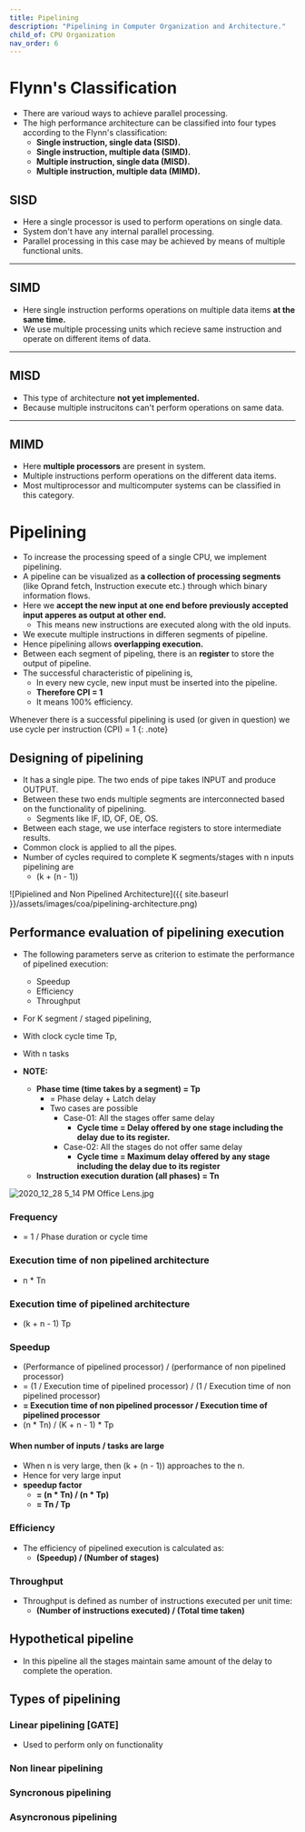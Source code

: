 ```yaml
---
title: Pipelining
description: "Pipelining in Computer Organization and Architecture."
child_of: CPU Organization
nav_order: 6
---
```


# Flynn's Classification

- There are varioud ways to achieve parallel processing.
- The high performance architecture can be classified into four types according to the Flynn's classification:
	- **Single instruction, single data (SISD).**
	- **Single instruction, multiple data (SIMD).**
	- **Multiple instruction, single data (MISD).**
	- **Multiple instruction, multiple data (MIMD).** 

## SISD

- Here a single processor is used to perform operations on single data.
- System don't have any internal parallel processing.
- Parallel processing in this case may be achieved by means of multiple functional units.

***

## SIMD

- Here single instruction performs operations on multiple data items **at the same time.**
- We use multiple processing units which recieve same instruction and operate on different items of data.

***

## MISD

- This type of architecture **not yet implemented.**
- Because multiple instrucitons can't perform operations on same data.

***

## MIMD

- Here **multiple processors** are present in system.
- Multiple instructions perform operations on the different data items.
- Most multiprocessor and multi­computer systems can be classified in this category.

# Pipelining

- To increase the processing speed of a single CPU, we implement pipelining.
- A pipeline can be visualized as **a collection of processing segments** (like Oprand fetch, Instruction execute etc.) through which binary information flows.
- Here we **accept the new input at one end before previously accepted input apperes as output at other end.**
	- This means new instructions are executed along with the old inputs.
- We execute multiple instructions in differen segments of pipeline.
- Hence pipelining allows **overlapping execution.**
- Between each segment of pipeling, there is an **register** to store the output of pipeline.
- The successful characteristic of pipelining is,
	- In every new cycle, new input must be inserted into the pipeline.
	- **Therefore CPI = 1**
	- It means 100% efficiency.

Whenever there is a successful pipelining is used (or given in question) we use cycle per instruction (CPI) = 1
{: .note}

## Designing of pipelining

- It has a single pipe. The two ends of pipe takes INPUT and produce OUTPUT.
- Between these two ends multiple segments are interconnected based on the functionality of pipelining.
	- Segments like IF, ID, OF, OE, OS.
- Between each stage, we use interface registers to store intermediate results.
- Common clock is applied to all the pipes.
- Number of cycles required to complete K segments/stages with n inputs pipelining are
	- (k + (n - 1))

![Pipielined and Non Pipelined Architecture]({{ site.baseurl }}/assets/images/coa/pipelining-architecture.png)

## Performance evaluation of pipelining execution

- The following parameters serve as criterion to estimate the performance of pipelined execution:
	- Speedup
	- Efficiency
	- Throughput
- For K segment / staged pipelining,
- With clock cycle time Tp,
- With n tasks


- **NOTE:**
	- **Phase time (time takes by a segment) = Tp**
		- = Phase delay + Latch delay
		- Two cases are possible
			-  Case-01: All the stages offer same delay
				- **Cycle time = Delay offered by one stage including the delay due to its register.**
			- Case-02: All the stages do not offer same delay
				- **Cycle time = Maximum delay offered by any stage including the delay due to its register**
	- **Instruction execution duration (all phases) = Tn**

![2020_12_28 5_14 PM Office Lens.jpg](:/e2378cd4b8274c38bcf8b26b52cfaec3)

### Frequency

- = 1 / Phase duration or cycle time

### Execution time of non pipelined architecture 

- n * Tn

### Execution time of pipelined architecture 

- (k + n - 1) Tp

### Speedup

- (Performance of pipelined processor) / (performance of non pipelined processor)
- = (1 / Execution time of pipelined processor) / (1 / Execution time of non pipelined processor)
- **= Execution time of non pipelined processor / Execution time of pipelined processor**
- (n * Tn) / (K + n - 1) * Tp 

#### When number of inputs / tasks are large

- When n is very large, then (k + (n - 1)) approaches to the n.
- Hence for very large input 
- 	**speedup factor** 
	- **= (n * Tn) / (n * Tp)**
	- **= Tn / Tp**

### Efficiency

- The efficiency of pipelined execution is calculated as:
	- **(Speedup) / (Number of stages)**

### Throughput

- Throughput is defined as number of instructions executed per unit time:
	- **(Number of instructions executed) / (Total time taken)**



## Hypothetical pipeline

- In this pipeline all the stages maintain same amount of the delay to complete the operation.


## Types of pipelining

### Linear pipelining [GATE]

- Used to perform only on functionality

### Non linear pipelining
### Syncronous pipelining
### Asyncronous pipelining

























